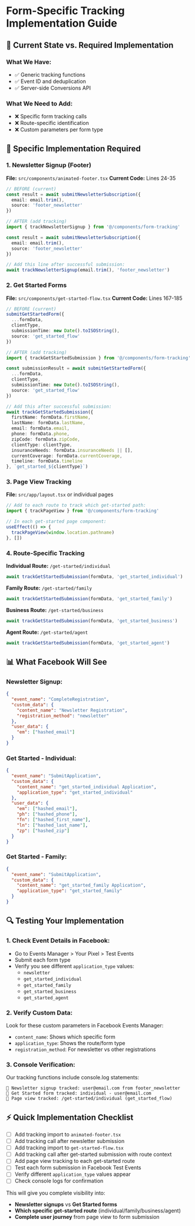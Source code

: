 # Form-Specific Tracking Implementation Guide

## 🎯 **Current State vs. Required Implementation**

### **What We Have:**
- ✅ Generic tracking functions
- ✅ Event ID and deduplication
- ✅ Server-side Conversions API

### **What We Need to Add:**
- ❌ Specific form tracking calls
- ❌ Route-specific identification
- ❌ Custom parameters per form type

## 📝 **Specific Implementation Required**

### **1. Newsletter Signup (Footer)**
**File:** `src/components/animated-footer.tsx`
**Current Code:** Lines 24-35
```typescript
// BEFORE (current)
const result = await submitNewsletterSubscription({
  email: email.trim(),
  source: 'footer_newsletter'
})

// AFTER (add tracking)
import { trackNewsletterSignup } from '@/components/form-tracking'

const result = await submitNewsletterSubscription({
  email: email.trim(),
  source: 'footer_newsletter'
})

// Add this line after successful submission:
await trackNewsletterSignup(email.trim(), 'footer_newsletter')
```

### **2. Get Started Forms**
**File:** `src/components/get-started-flow.tsx`
**Current Code:** Lines 167-185
```typescript
// BEFORE (current)
submitGetStartedForm({
  ...formData,
  clientType,
  submissionTime: new Date().toISOString(),
  source: 'get_started_flow'
})

// AFTER (add tracking)
import { trackGetStartedSubmission } from '@/components/form-tracking'

const submissionResult = await submitGetStartedForm({
  ...formData,
  clientType,
  submissionTime: new Date().toISOString(),
  source: 'get_started_flow'
})

// Add this after successful submission:
await trackGetStartedSubmission({
  firstName: formData.firstName,
  lastName: formData.lastName,
  email: formData.email,
  phone: formData.phone,
  zipCode: formData.zipCode,
  clientType: clientType,
  insuranceNeeds: formData.insuranceNeeds || [],
  currentCoverage: formData.currentCoverage,
  timeline: formData.timeline
}, `get_started_${clientType}`)
```

### **3. Page View Tracking**
**File:** `src/app/layout.tsx` or individual pages
```typescript
// Add to each route to track which get-started path:
import { trackPageView } from '@/components/form-tracking'

// In each get-started page component:
useEffect(() => {
  trackPageView(window.location.pathname)
}, [])
```

### **4. Route-Specific Tracking**

**Individual Route:** `/get-started/individual`
```typescript
await trackGetStartedSubmission(formData, 'get_started_individual')
```

**Family Route:** `/get-started/family`
```typescript
await trackGetStartedSubmission(formData, 'get_started_family')
```

**Business Route:** `/get-started/business`
```typescript
await trackGetStartedSubmission(formData, 'get_started_business')
```

**Agent Route:** `/get-started/agent`
```typescript
await trackGetStartedSubmission(formData, 'get_started_agent')
```

## 📊 **What Facebook Will See**

### **Newsletter Signup:**
```json
{
  "event_name": "CompleteRegistration",
  "custom_data": {
    "content_name": "Newsletter Registration",
    "registration_method": "newsletter"
  },
  "user_data": {
    "em": ["hashed_email"]
  }
}
```

### **Get Started - Individual:**
```json
{
  "event_name": "SubmitApplication",
  "custom_data": {
    "content_name": "get_started_individual Application",
    "application_type": "get_started_individual"
  },
  "user_data": {
    "em": ["hashed_email"],
    "ph": ["hashed_phone"],
    "fn": ["hashed_first_name"],
    "ln": ["hashed_last_name"],
    "zp": ["hashed_zip"]
  }
}
```

### **Get Started - Family:**
```json
{
  "event_name": "SubmitApplication",
  "custom_data": {
    "content_name": "get_started_family Application", 
    "application_type": "get_started_family"
  }
}
```

## 🔍 **Testing Your Implementation**

### **1. Check Event Details in Facebook:**
- Go to Events Manager > Your Pixel > Test Events
- Submit each form type
- Verify you see different `application_type` values:
  - `newsletter`
  - `get_started_individual`
  - `get_started_family`
  - `get_started_business`
  - `get_started_agent`

### **2. Verify Custom Data:**
Look for these custom parameters in Facebook Events Manager:
- `content_name`: Shows which specific form
- `application_type`: Shows the route/form type
- `registration_method`: For newsletter vs other registrations

### **3. Console Verification:**
Our tracking functions include console.log statements:
```
📧 Newsletter signup tracked: user@email.com from footer_newsletter
🎯 Get Started form tracked: individual - user@email.com
👀 Page view tracked: /get-started/individual (get_started_flow)
```

## ⚡ **Quick Implementation Checklist**

- [ ] Add tracking import to `animated-footer.tsx`
- [ ] Add tracking call after newsletter submission
- [ ] Add tracking import to `get-started-flow.tsx`
- [ ] Add tracking call after get-started submission with route context
- [ ] Add page view tracking to each get-started route
- [ ] Test each form submission in Facebook Test Events
- [ ] Verify different `application_type` values appear
- [ ] Check console logs for confirmation

This will give you complete visibility into:
- **Newsletter signups** vs **Get Started forms**
- **Which specific get-started route** (individual/family/business/agent)
- **Complete user journey** from page view to form submission